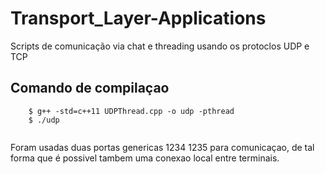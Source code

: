 # Transport_Layer-Applications


Scripts de comunicação via chat e threading usando os protoclos UDP e TCP


## Comando de compilaçao

````
    $ g++ -std=c++11 UDPThread.cpp -o udp -pthread
    $ ./udp
    
````

Foram usadas duas portas genericas 1234 1235 para comunicaçao, 
de tal forma que é possivel tambem uma conexao local entre terminais.


